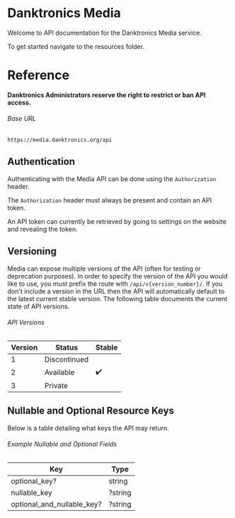 # Danktronics Media

Welcome to API documentation for the Danktronics Media service.

To get started navigate to the resources folder.

# Reference

**Danktronics Administrators reserve the right to restrict or ban API access.**

###### Base URL

```
https://media.danktronics.org/api
```

## Authentication

Authenticating with the Media API can be done using the `Authorization` header.

The `Authorization` header must always be present and contain an API token.

An API token can currently be retrieved by going to settings on the website and revealing the token.

## Versioning
Media can expose multiple versions of the API (often for testing or deprecation purposes). In order to specify the version of the API you would like to use, you must prefix the route with `/api/v{version_number}/`. If you don't include a version in the URL then the API will automatically default to the latest current stable version. The following table documents the current state of API versions.

###### API Versions

| Version | Status       | Stable  |
| ------- | ------------ | ------- |
| 1       | Discontinued |         |
| 2       | Available    | ✔️      |
| 3       | Private      |         |

## Nullable and Optional Resource Keys

Below is a table detailing what keys the API may return.

###### Example Nullable and Optional Fields

| Key                          | Type    |
| ---------------------------- | ------- |
| optional_key?                | string  |
| nullable_key                 | ?string |
| optional_and_nullable_key?   | ?string |
